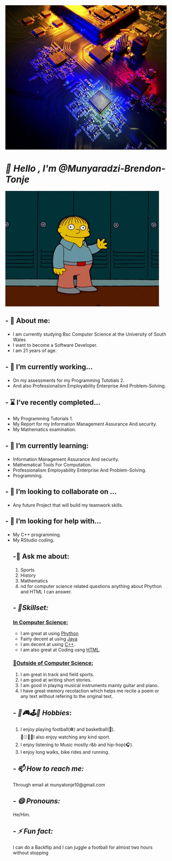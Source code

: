 
<!DOCTYPE html>

<html>
<head>
<title>Munyaradzi Brendon Tonje Github Portfolio Homepage </title>
<meta name= "description" content "This is my Github Portfolio Coded Using Html">
</head>
<body>


<img src="Comp pic.png" width ="1000" height="450" alt="Computer Science Picture">
<h1><i><b><strong>👋 Hello , I'm @Munyaradzi-Brendon-Tonje</h1></i></b></strong> 
<img src="giphy (1).gif" alt= "Hello gif">.
<!-- This is information about my studies and personal details --> 
<section>
        <h2><p>- 👀 About me:</p></h2> 
        <ul>
        <li>I am currently studying Bsc Computer Science at the University of South Wales </li> 
        <li>I want to become a Software Developer.</li>
        <li>I am 21 years of age.</li>
        </ul>
</section>
<section>
        <h2><p>- 🔭 I’m currently working...</p></h2>
        <ul>
        <li>On my assessments for my Programming Tutotials 2.</li> 
        <li>And also Professionalism Employability Enterprise And Problem-Solving.</li>
</section>
<section>
        <h2><p>- ⌛ I’ve recently completed...</p></h2>
        <ul>
        <li>My Programming Tutorials 1.</li>
        <li>My Report for my Information Management Assurance And security.</li>
        <li>My Mathematics examination.</li>
</section>
<section>       
 <p><h2>- 🌱 I’m currently learning:</p></h2> 
<ul>
<li>Information Management Assurance And security.</li>
<li>Mathematical Tools For Computation.</li> 
<li>Professionalism Employability Enterprise And Problem-Solving.</li>
<li>Programming.</li>
        
</section>
<section>
        <h2><p>- 🤝 I’m looking to collaborate on ...</p></h2>
        <ul>
        <li>Any future Project that will build my teamwork skills.</li>
</section>
<section>
       <h2><p>- 🤔 I’m looking for help with...</p></h2> 
       <ul>
       <li>My C++ programming.</li>
       <li>My RStudio coding.</li>
<section>
        <h2><p>-💬 Ask me about:</p></h2> 
        <ol>
        <li>Sports</li>
        <li>History</li>
        <li>Mathematics</li>
        <li>nd for computer science related questions anything about Phython and HTML I can answer.</li>
</ol>
</section>
<section>
        <h2><em>- 🎯Skillset:</em></h2>
        <h3><b><u>In Computer Science:</b></u></h3>
        <ul>
                     <li>I am great at using <u>Phython</u> 
                     <li>Fairly decent at using <u>Java</u></li> 
                     <li>I am decent at using <u>C++</u>.</li>
                     <li>I am also great at Coding usng <u>HTML</u>.</p></strong></li>
        </ul>
</section>
<section>
        <h3><b><u>🏅Outside of Computer Science:</b></u></h3>
        <ol>
                     <li>I am great in track and field sports. 
                     <li>I am good at writing short stories.</li> 
                     <li>I am good in playing musical instruments mainly guitar and piano.</strong></li>
                     <li>I have great memory recolaction which helps me recite a poem or any text without refering to the original text.</li>
        </ol>
</section>
<section>
<h2><p><em>- 🥇🎮🕹️👾 Hobbies</em>:</p></h2> 
<section>
         <ol>
                                 <li>I enjoy playing football(⚽) and basketball(🏀).<br>🥅⚾🎾🏈I also enjoy watching any kind sport.</br></li> 
                                 <li>I enjoy listening to Music mostly r&b and hip-hop(🎧).</li> 
                                 <li>I enjoy long walks, bike rides and running.</li>
         </ol>
</section>
<section>
<h2><i><p>- 📫 How to reach me:</p></i></h2> Through email at munyatonje10@gmail.com
</section>
<section>
<h2><i><p>- 😄 Pronouns:</p></i></h2> He/Him.
</section>
<section>
<h2><i><p><em>- ⚡ Fun fact:</em></i></h2> I can do a Backflip and I can juggle a football for almost two hours without stopping</p>
</section>

</body>
</html>


